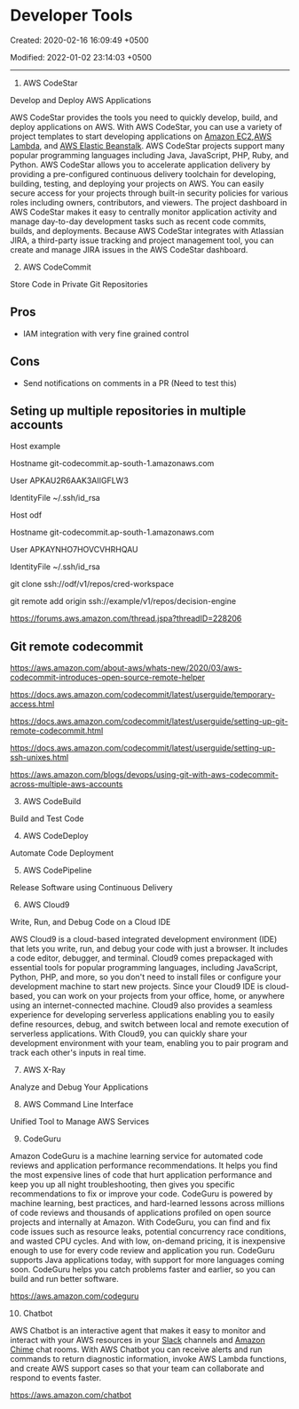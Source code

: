 # Developer Tools

Created: 2020-02-16 16:09:49 +0500

Modified: 2022-01-02 23:14:03 +0500

---

1. AWS CodeStar

Develop and Deploy AWS Applications

AWS CodeStar provides the tools you need to quickly develop, build, and deploy applications on AWS. With AWS CodeStar, you can use a variety of project templates to start developing applications on [Amazon EC2](https://aws.amazon.com/ec2/details/),[AWS Lambda](https://aws.amazon.com/lambda/details/), and [AWS Elastic Beanstalk](https://aws.amazon.com/elasticbeanstalk/details/). AWS CodeStar projects support many popular programming languages including Java, JavaScript, PHP, Ruby, and Python. AWS CodeStar allows you to accelerate application delivery by providing a pre-configured continuous delivery toolchain for developing, building, testing, and deploying your projects on AWS. You can easily secure access for your projects through built-in security policies for various roles including owners, contributors, and viewers. The project dashboard in AWS CodeStar makes it easy to centrally monitor application activity and manage day-to-day development tasks such as recent code commits, builds, and deployments. Because AWS CodeStar integrates with Atlassian JIRA, a third-party issue tracking and project management tool, you can create and manage JIRA issues in the AWS CodeStar dashboard.

2. AWS CodeCommit

Store Code in Private Git Repositories

## Pros

- IAM integration with very fine grained control

## Cons

- Send notifications on comments in a PR (Need to test this)

## Seting up multiple repositories in multiple accounts

Host example

Hostname git-codecommit.ap-south-1.amazonaws.com

User APKAU2R6AAK3AIIGFLW3

IdentityFile ~/.ssh/id_rsa

Host odf

Hostname git-codecommit.ap-south-1.amazonaws.com

User APKAYNHO7HOVCVHRHQAU

IdentityFile ~/.ssh/id_rsa

git clone ssh://odf/v1/repos/cred-workspace

git remote add origin ssh://example/v1/repos/decision-engine

<https://forums.aws.amazon.com/thread.jspa?threadID=228206>

## Git remote codecommit

<https://aws.amazon.com/about-aws/whats-new/2020/03/aws-codecommit-introduces-open-source-remote-helper>

<https://docs.aws.amazon.com/codecommit/latest/userguide/temporary-access.html>

<https://docs.aws.amazon.com/codecommit/latest/userguide/setting-up-git-remote-codecommit.html>

<https://docs.aws.amazon.com/codecommit/latest/userguide/setting-up-ssh-unixes.html>

<https://aws.amazon.com/blogs/devops/using-git-with-aws-codecommit-across-multiple-aws-accounts>

3. AWS CodeBuild

Build and Test Code

4. AWS CodeDeploy

Automate Code Deployment

5. AWS CodePipeline

Release Software using Continuous Delivery

6. AWS Cloud9

Write, Run, and Debug Code on a Cloud IDE

AWS Cloud9 is a cloud-based integrated development environment (IDE) that lets you write, run, and debug your code with just a browser. It includes a code editor, debugger, and terminal. Cloud9 comes prepackaged with essential tools for popular programming languages, including JavaScript, Python, PHP, and more, so you don't need to install files or configure your development machine to start new projects. Since your Cloud9 IDE is cloud-based, you can work on your projects from your office, home, or anywhere using an internet-connected machine. Cloud9 also provides a seamless experience for developing serverless applications enabling you to easily define resources, debug, and switch between local and remote execution of serverless applications. With Cloud9, you can quickly share your development environment with your team, enabling you to pair program and track each other's inputs in real time.

7. AWS X-Ray

Analyze and Debug Your Applications

8. AWS Command Line Interface

Unified Tool to Manage AWS Services

9. CodeGuru

Amazon CodeGuru is a machine learning service for automated code reviews and application performance recommendations. It helps you find the most expensive lines of code that hurt application performance and keep you up all night troubleshooting, then gives you specific recommendations to fix or improve your code. CodeGuru is powered by machine learning, best practices, and hard-learned lessons across millions of code reviews and thousands of applications profiled on open source projects and internally at Amazon. With CodeGuru, you can find and fix code issues such as resource leaks, potential concurrency race conditions, and wasted CPU cycles. And with low, on-demand pricing, it is inexpensive enough to use for every code review and application you run. CodeGuru supports Java applications today, with support for more languages coming soon. CodeGuru helps you catch problems faster and earlier, so you can build and run better software.

<https://aws.amazon.com/codeguru>

10. Chatbot

AWS Chatbot is an interactive agent that makes it easy to monitor and interact with your AWS resources in your [Slack](https://slack.com/) channels and [Amazon Chime](https://aws.amazon.com/chime/) chat rooms. With AWS Chatbot you can receive alerts and run commands to return diagnostic information, invoke AWS Lambda functions, and create AWS support cases so that your team can collaborate and respond to events faster.

<https://aws.amazon.com/chatbot>
